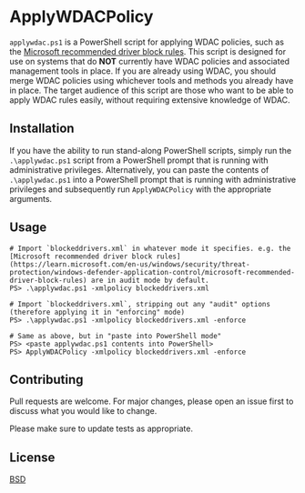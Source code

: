 # ApplyWDACPolicy

`applywdac.ps1` is a PowerShell script for applying WDAC policies, such as the [Microsoft recommended driver block rules](https://learn.microsoft.com/en-us/windows/security/threat-protection/windows-defender-application-control/microsoft-recommended-driver-block-rules). This script is designed for use on systems that do **NOT** currently have WDAC policies and associated management tools in place. If you are already using WDAC, you should merge WDAC policies using whichever tools and methods you already have in place. The target audience of this script are those who want to be able to apply WDAC rules easily, without requiring extensive knowledge of WDAC.

## Installation

If you have the ability to run stand-along PowerShell scripts, simply run the `.\applywdac.ps1` script from a PowerShell prompt that is running with administrative privileges. Alternatively, you can paste the contents of `.\applywdac.ps1` into a PowerShell prompt that is running with administrative privileges and subsequently run `ApplyWDACPolicy` with the appropriate arguments.

## Usage

```
# Import `blockeddrivers.xml` in whatever mode it specifies. e.g. the [Microsoft recommended driver block rules](https://learn.microsoft.com/en-us/windows/security/threat-protection/windows-defender-application-control/microsoft-recommended-driver-block-rules) are in audit mode by default.
PS> .\applywdac.ps1 -xmlpolicy blockeddrivers.xml

# Import `blockeddrivers.xml`, stripping out any "audit" options (therefore applying it in "enforcing" mode)
PS> .\applywdac.ps1 -xmlpolicy blockeddrivers.xml -enforce

# Same as above, but in "paste into PowerShell mode"
PS> <paste applywdac.ps1 contents into PowerShell>
PS> ApplyWDACPolicy -xmlpolicy blockeddrivers.xml -enforce
```

## Contributing
Pull requests are welcome. For major changes, please open an issue first to discuss what you would like to change.

Please make sure to update tests as appropriate.

## License
[BSD](https://choosealicense.com/licenses/bsd-2-clause/)
